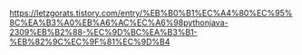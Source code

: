 https://letzgorats.tistory.com/entry/%EB%B0%B1%EC%A4%80%EC%95%8C%EA%B3%A0%EB%A6%AC%EC%A6%98pythonjava-2309%EB%B2%88-%EC%9D%BC%EA%B3%B1-%EB%82%9C%EC%9F%81%EC%9D%B4
